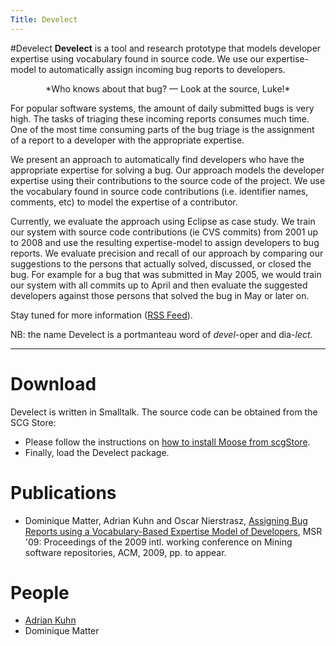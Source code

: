```yaml
---
Title: Develect
---
```

#Develect
**Develect** is a tool and research prototype that models developer expertise using vocabulary found in source code. We use our expertise-model to automatically assign incoming bug reports to developers.

<center>*Who knows about that bug? &mdash; Look at the source, Luke!*</center>

For popular software systems, the amount of daily submitted bugs is very high. The tasks of triaging these incoming reports consumes much time. One of the most time consuming parts of the bug triage is the assignment of a report to a developer with the appropriate expertise. 

We present an approach to automatically find developers who have the appropriate expertise for solving a bug. Our approach models the developer expertise using their contributions to the source code of the project. We use the vocabulary found in source code contributions (i.e. identifier names, comments, etc) to model the expertise of a contributor. 

Currently, we evaluate the approach using Eclipse as case study. We train our system with source code contributions (ie CVS commits) from 2001 up to 2008 and use the resulting expertise-model to assign developers to bug reports. We evaluate precision and recall of our approach by comparing our suggestions to the persons that actually solved, discussed, or closed the bug. For example for a bug that was submitted in May 2005, we would train our system with all commits up to April and then evaluate the suggested developers against those persons that solved the bug in May or later on.

Stay tuned for more information ([RSS Feed](%base_url%/wiki/projects/archive/develect)).

NB: the name Develect is a portmanteau word of *devel*-oper and dia-*lect*.


---

# Download

Develect is written in Smalltalk. The source code can be obtained from the SCG Store:

-  Please follow the instructions on [how to install Moose from scgStore](http://moose.unibe.ch/download/scgstore).
-  Finally, load the Develect package.

# Publications


-  Dominique Matter, Adrian Kuhn and Oscar Nierstrasz, [Assigning Bug Reports using a Vocabulary-Based Expertise Model of Developers](%assets_url%/archive/papers/Matt09aAssigningBugreports.pdf), MSR '09: Proceedings of the 2009 intl. working conference on Mining software repositories, ACM, 2009, pp. to appear.

# People


-  [Adrian Kuhn](%base_url%/wiki/alumni/adriankuhn)
-  Dominique Matter
